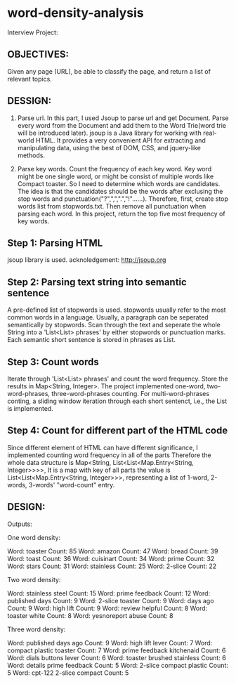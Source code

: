 # word-density-analysis

Interview Project: 

OBJECTIVES:
---------------------------------------------------------------------------------------------------
Given any page (URL), be able to classify the page, and return a list of relevant topics.      

DESSIGN:
---------------------------------------------------------------------------------------------------
1. Parse url. In this part, I used Jsoup to parse url and get Document. Parse every word 
   from the Document and add them to the Word Trie(word trie will be introduced later). 
   jsoup is a Java library for working with real-world HTML. It provides a very convenient 
   API for extracting and manipulating data, using the best of DOM, CSS, and jquery-like methods.

2. Parse key words. Count the frequency of each key word. Key word might be one single word, or 
   might be consist of multiple words like Compact toaster. So I need to determine which words are 
   candidates. The idea is that the candidates should be the words after exclusing the stop words 
   and punctuation("?",",",".","!"......).
   Therefore, first, create stop words list from stopwords.txt. Then remove all punctuation 
   when parsing each word.
   In this project, return the top five most frequency of key words. 

Step 1: Parsing HTML
--------------------
jsoup library is used.
acknoledgement: http://jsoup.org


Step 2: Parsing text string into semantic sentence
--------------------------------------------------
A pre-defined list of stopwords is used. stopwords usually refer to the most common words in a language. Usually, a
paragraph can be seperated semantically by stopwords.
Scan through the text and seperate the whole String into a 'List<List<String>> phrases' by either stopwords or
punctuation marks. Each semantic short sentence is stored in phrases as List<String>.


Step 3: Count words
-------------------
Iterate through 'List<List<String>> phrases' and count the word frequency. Store the results in Map<String, Integer>.
The project implemented one-word, two-word-phrases, three-word-phrases counting.
For multi-word-phrases conting, a sliding window iteration through each short sentenct, i.e., the List<String> is implemented.


Step 4: Count for different part of the HTML code
-------------------------------------------------
Since different element of HTML can have different significance, I implemented counting word frequency in all of the parts
Therefore the whole data structure is Map<String, List<List<Map.Entry<String, Integer>>>>,
It is a map with key of all parts
the value is List<List<Map.Entry<String, Integer>>>, representing a list of 1-word, 2-words, 3-words'  "word-count"
entry.

DESIGN:
---------------------------------------------------------------------------------------------------

Outputs:

One word density:


Word: toaster Count: 85
Word: amazon Count: 47
Word: bread Count: 39
Word: toast Count: 36
Word: cuisinart Count: 34
Word: prime Count: 32
Word: stars Count: 31
Word: stainless Count: 25
Word: 2-slice Count: 22

Two word density:


Word: stainless steel Count: 15
Word: prime feedback Count: 12
Word: published days Count: 9
Word: 2-slice toaster Count: 9
Word: days ago Count: 9
Word: high lift Count: 9
Word: review helpful Count: 8
Word: toaster white Count: 8
Word: yesnoreport abuse Count: 8

Three word density:


Word: published days ago Count: 9
Word: high lift lever Count: 7
Word: compact plastic toaster Count: 7
Word: prime feedback kitchenaid Count: 6
Word: dials buttons lever Count: 6
Word: toaster brushed stainless Count: 6
Word: details prime feedback Count: 5
Word: 2-slice compact plastic Count: 5
Word: cpt-122 2-slice compact Count: 5


